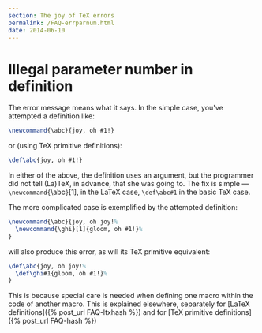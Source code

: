 ```yaml
---
section: The joy of TeX errors
permalink: /FAQ-errparnum.html
date: 2014-06-10
---
```


# Illegal parameter number in definition

The error message means what it says.  In the simple case, you've
attempted a definition like:
```latex
\newcommand{\abc}{joy, oh #1!}
```
or (using TeX primitive definitions):
```latex
\def\abc{joy, oh #1!}
```
In either of the above, the definition uses an argument, but the
programmer did not tell (La)TeX, in advance, that she was going to.
The fix is simple&nbsp;&mdash; `\newcommand{`\abc`}`[1], in the
LaTeX case, `\def\abc#1` in the basic TeX case.

The more complicated case is exemplified by the attempted definition:
<!-- {% raw %} -->
```latex
\newcommand{\abc}{joy, oh joy!%
  \newcommand{\ghi}[1]{gloom, oh #1!}%
}
```
<!-- {% endraw %} -->
will also produce this error, as will its TeX primitive equivalent:
<!-- {% raw %} -->
```latex
\def\abc{joy, oh joy!%
  \def\ghi#1{gloom, oh #1!}%
}
```
<!-- {% endraw %} -->
This is because special care is needed when defining one macro within
the code of another macro.  This is explained elsewhere, separately
for [LaTeX definitions]({% post_url FAQ-ltxhash %}) and for
[TeX primitive definitions]({% post_url FAQ-hash %})

